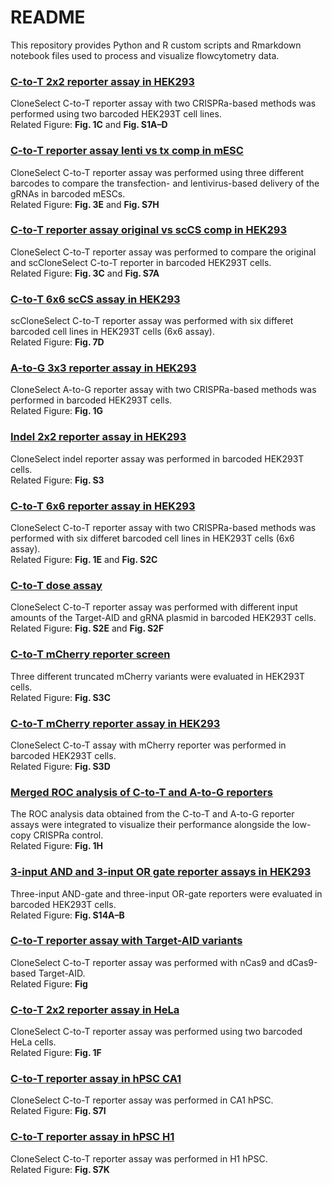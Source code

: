 # README
This repository provides Python and R custom scripts and Rmarkdown notebook files used to process and visualize flowcytometry data. 

### [C-to-T 2x2 reporter assay in HEK293](https://github.com/yachielab/CloneSelect_v1/tree/main/FACS/C-to-T_2x2_HEK293)
CloneSelect C-to-T reporter assay with two CRISPRa-based methods was performed using two barcoded HEK293T cell lines.   
Related Figure: **Fig. 1C** and **Fig. S1A–D**

### [C-to-T reporter assay lenti vs tx comp in mESC](https://github.com/yachielab/CloneSelect_v1/tree/main/FACS/C-to-T_lenti-tx_comp_mESC)
CloneSelect C-to-T reporter assay was performed using three different barcodes to compare the transfection- and lentivirus-based delivery of the gRNAs in barcoded mESCs.   
Related Figure: **Fig. 3E** and **Fig. S7H**

### [C-to-T reporter assay original vs scCS comp in HEK293](https://github.com/yachielab/CloneSelect_v1/tree/main/FACS/C-to-T_scCS_comp_HEK293)
CloneSelect C-to-T reporter assay was performed to compare the original and scCloneSelect C-to-T reporter in barcoded HEK293T cells.    
Related Figure: **Fig. 3C** and **Fig. S7A**

### [C-to-T 6x6 scCS assay in HEK293](https://github.com/yachielab/CloneSelect_v1/tree/main/FACS/C-to-T_scCS_6x6_assay_HEK293)
scCloneSelect C-to-T reporter assay was performed with six differet barcoded cell lines in HEK293T cells (6x6 assay).   
Related Figure: **Fig. 7D**

### [A-to-G 3x3 reporter assay in HEK293](https://github.com/yachielab/CloneSelect_v1/tree/main/FACS/A-to-G_3x3_assay_HEK293)
CloneSelect A-to-G reporter assay with two CRISPRa-based methods was performed in barcoded HEK293T cells.   
Related Figure: **Fig. 1G** 

### [Indel 2x2 reporter assay in HEK293](https://github.com/yachielab/CloneSelect_v1/tree/main/FACS/Del_reporter_assay_HEK293)
CloneSelect indel reporter assay was performed in barcoded HEK293T cells.   
Related Figure: **Fig. S3**

### [C-to-T 6x6 reporter assay in HEK293](https://github.com/yachielab/CloneSelect_v1/tree/main/FACS/C-to-T_6x6_assay)
CloneSelect C-to-T reporter assay with two CRISPRa-based methods was performed with six differet barcoded cell lines in HEK293T cells (6x6 assay).  
Related Figure: **Fig. 1E** and **Fig. S2C**

### [C-to-T dose assay](https://github.com/yachielab/CloneSelect_v1/tree/main/FACS/C-to-T_dose_assay)
CloneSelect C-to-T reporter assay was performed with different input amounts of the Target-AID and gRNA plasmid in barcoded HEK293T cells.  
Related Figure: **Fig. S2E** and **Fig. S2F**

### [C-to-T mCherry reporter screen](https://github.com/yachielab/CloneSelect_v1/tree/main/FACS/C-to-T_mCherry_reporters_comp_HEK293)
Three different truncated mCherry variants were evaluated in HEK293T cells.   
Related Figure: **Fig. S3C**

### [C-to-T mCherry reporter assay in HEK293](https://github.com/yachielab/CloneSelect_v1/tree/main/FACS/C-to-T_mCherry_HEK293)
CloneSelect C-to-T assay with mCherry reporter was performed in barcoded HEK293T cells.   
Related Figure: **Fig. S3D**

### [Merged ROC analysis of C-to-T and A-to-G reporters](https://github.com/yachielab/CloneSelect_v1/tree/main/FACS/C-to-T_A-to-G_merged_ROC)
The ROC analysis data obtained from the C-to-T and A-to-G reporter assays were integrated to visualize their performance alongside the low-copy CRISPRa control.   
Related Figure: **Fig. 1H**

### [3-input AND and 3-input OR gate reporter assays in HEK293](https://github.com/yachielab/CloneSelect_v1/tree/main/FACS/3xAND_3xOR_HEK293)
Three-input AND-gate and three-input OR-gate reporters were evaluated in barcoded HEK293T cells.   
Related Figure: **Fig. S14A–B**

### [C-to-T reporter assay with Target-AID variants](https://github.com/yachielab/CloneSelect_v1/tree/main/FACS/C-to-T_dCas-AID_nCas9-AID_comp_HEK293)
CloneSelect C-to-T reporter assay was performed with nCas9 and dCas9-based Target-AID.   
Related Figure: **Fig**

### [C-to-T 2x2 reporter assay in HeLa](https://github.com/yachielab/CloneSelect_v1/tree/main/FACS/C-to-T_reporter_assay_HeLa)
CloneSelect C-to-T reporter assay was performed using two barcoded HeLa cells.   
Related Figure: **Fig. 1F**

### [C-to-T reporter assay in hPSC CA1](https://github.com/yachielab/CloneSelect_v1/tree/main/FACS/C-to-T_hPSC_CA1)
CloneSelect C-to-T reporter assay was performed in CA1 hPSC.    
Related Figure: **Fig. S7I**

### [C-to-T reporter assay in hPSC H1](https://github.com/yachielab/CloneSelect_v1/tree/main/FACS/C-to-T_hPSC_H1)
CloneSelect C-to-T reporter assay was performed in H1 hPSC.    
Related Figure: **Fig. S7K**
